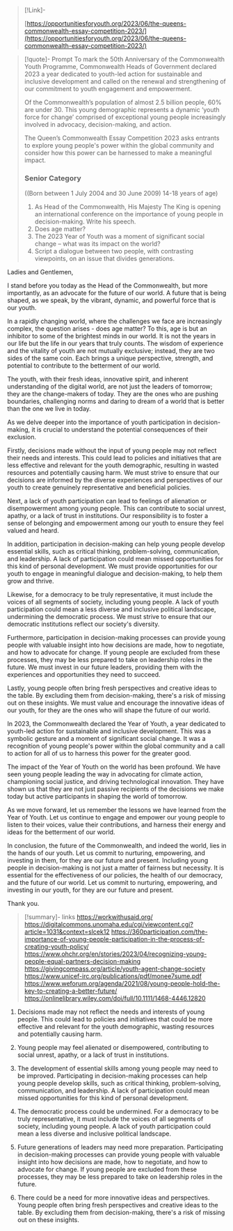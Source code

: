 > [!Link]-
> 
> [https://opportunitiesforyouth.org/2023/06/the-queens-commonwealth-essay-competition-2023/](https://opportunitiesforyouth.org/2023/06/the-queens-commonwealth-essay-competition-2023/)

> [!quote]- Prompt
> To mark the 50th Anniversary of the Commonwealth Youth Programme, Commonwealth Heads of Government declared 2023 a year dedicated to youth-led action for sustainable and inclusive development and called on the renewal and strengthening of our commitment to youth engagement and empowerment.
> 
>Of the Commonwealth’s population of almost 2.5 billion people, 60% are under 30. This young demographic represents a dynamic ‘youth force for change’ comprised of exceptional young people increasingly involved in advocacy, decision-making, and action.
>
>The Queen’s Commonwealth Essay Competition 2023 asks entrants to explore young people's power within the global community and consider how this power can be harnessed to make a meaningful impact.
>
>### Senior Category 
>
>((Born between 1 July 2004 and 30 June 2009) 14-18 years of age) 
>
> 1. As Head of the Commonwealth, His Majesty The King is opening an international conference on the importance of young people in decision-making. Write his speech.
> 2. Does age matter? 
> 3. The 2023 Year of Youth was a moment of significant social change – what was its impact on the world? 
> 4. Script a dialogue between two people, with contrasting viewpoints, on an issue that divides generations.

Ladies and Gentlemen,

I stand before you today as the Head of the Commonwealth, but more importantly, as an advocate for the future of our world. A future that is being shaped, as we speak, by the vibrant, dynamic, and powerful force that is our youth.

In a rapidly changing world, where the challenges we face are increasingly complex, the question arises - does age matter? To this, age is but an inhibitor to some of the brightest minds in our world. It is not the years in our life but the life in our years that truly counts. The wisdom of experience and the vitality of youth are not mutually exclusive; instead, they are two sides of the same coin. Each brings a unique perspective, strength, and potential to contribute to the betterment of our world.

The youth, with their fresh ideas, innovative spirit, and inherent understanding of the digital world, are not just the leaders of tomorrow; they are the change-makers of today. They are the ones who are pushing boundaries, challenging norms and daring to dream of a world that is better than the one we live in today.

As we delve deeper into the importance of youth participation in decision-making, it is crucial to understand the potential consequences of their exclusion. 

Firstly, decisions made without the input of young people may not reflect their needs and interests. This could lead to policies and initiatives that are less effective and relevant for the youth demographic, resulting in wasted resources and potentially causing harm. We must strive to ensure that our decisions are informed by the diverse experiences and perspectives of our youth to create genuinely representative and beneficial policies.

Next, a lack of youth participation can lead to feelings of alienation or disempowerment among young people. This can contribute to social unrest, apathy, or a lack of trust in institutions. Our responsibility is to foster a sense of belonging and empowerment among our youth to ensure they feel valued and heard.

In addition, participation in decision-making can help young people develop essential skills, such as critical thinking, problem-solving, communication, and leadership. A lack of participation could mean missed opportunities for this kind of personal development. We must provide opportunities for our youth to engage in meaningful dialogue and decision-making, to help them grow and thrive.

Likewise, for a democracy to be truly representative, it must include the voices of all segments of society, including young people. A lack of youth participation could mean a less diverse and inclusive political landscape, undermining the democratic process. We must strive to ensure that our democratic institutions reflect our society's diversity.

Furthermore, participation in decision-making processes can provide young people with valuable insight into how decisions are made, how to negotiate, and how to advocate for change. If young people are excluded from these processes, they may be less prepared to take on leadership roles in the future. We must invest in our future leaders, providing them with the experiences and opportunities they need to succeed.

Lastly, young people often bring fresh perspectives and creative ideas to the table. By excluding them from decision-making, there's a risk of missing out on these insights. We must value and encourage the innovative ideas of our youth, for they are the ones who will shape the future of our world.

In 2023, the Commonwealth declared the Year of Youth, a year dedicated to youth-led action for sustainable and inclusive development. This was a symbolic gesture and a moment of significant social change. It was a recognition of young people's power within the global community and a call to action for all of us to harness this power for the greater good.

The impact of the Year of Youth on the world has been profound. We have seen young people leading the way in advocating for climate action, championing social justice, and driving technological innovation. They have shown us that they are not just passive recipients of the decisions we make today but active participants in shaping the world of tomorrow.

As we move forward, let us remember the lessons we have learned from the Year of Youth. Let us continue to engage and empower our young people to listen to their voices, value their contributions, and harness their energy and ideas for the betterment of our world.

In conclusion, the future of the Commonwealth, and indeed the world, lies in the hands of our youth. Let us commit to nurturing, empowering, and investing in them, for they are our future and present. Including young people in decision-making is not just a matter of fairness but necessity. It is essential for the effectiveness of our policies, the health of our democracy, and the future of our world. Let us commit to nurturing, empowering, and investing in our youth, for they are our future and present.

Thank you.

> [!summary]- links
> https://workwithusaid.org/
> https://digitalcommons.unomaha.edu/cgi/viewcontent.cgi?article=1031&context=slcek12
> https://360participation.com/the-importance-of-young-people-participation-in-the-process-of-creating-youth-policy/
> https://www.ohchr.org/en/stories/2023/04/recognizing-young-people-equal-partners-decision-making
> https://givingcompass.org/article/youth-agent-change-society
> https://www.unicef-irc.org/publications/pdf/monee7sume.pdf
> https://www.weforum.org/agenda/2021/08/young-people-hold-the-key-to-creating-a-better-future/
> https://onlinelibrary.wiley.com/doi/full/10.1111/1468-4446.12820

1. Decisions made may not reflect the needs and interests of young people. This could lead to policies and initiatives that could be more effective and relevant for the youth demographic, wasting resources and potentially causing harm.
    
2. Young people may feel alienated or disempowered, contributing to social unrest, apathy, or a lack of trust in institutions.
    
3. The development of essential skills among young people may need to be improved. Participating in decision-making processes can help young people develop skills, such as critical thinking, problem-solving, communication, and leadership. A lack of participation could mean missed opportunities for this kind of personal development.
    
4. The democratic process could be undermined. For a democracy to be truly representative, it must include the voices of all segments of society, including young people. A lack of youth participation could mean a less diverse and inclusive political landscape.
    
5. Future generations of leaders may need more preparation. Participating in decision-making processes can provide young people with valuable insight into how decisions are made, how to negotiate, and how to advocate for change. If young people are excluded from these processes, they may be less prepared to take on leadership roles in the future.
    
6. There could be a need for more innovative ideas and perspectives. Young people often bring fresh perspectives and creative ideas to the table. By excluding them from decision-making, there's a risk of missing out on these insights.